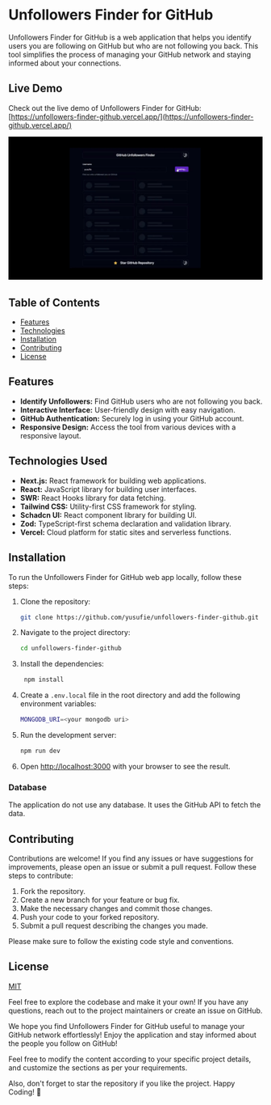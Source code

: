 # Unfollowers Finder for GitHub

Unfollowers Finder for GitHub is a web application that helps you identify users you are following on GitHub but who are not following you back. This tool simplifies the process of managing your GitHub network and staying informed about your connections.

## Live Demo
Check out the live demo of Unfollowers Finder for GitHub: [https://unfollowers-finder-github.vercel.app/](https://unfollowers-finder-github.vercel.app/)

![Unfollowers Finder](/public/images/unfollowers-finder-github.gif)

## Table of Contents

- [Features](#features)
- [Technologies](#technologies)
- [Installation](#installation)
- [Contributing](#contributing)
- [License](#license)

## Features

- **Identify Unfollowers:** Find GitHub users who are not following you back.
- **Interactive Interface:** User-friendly design with easy navigation.
- **GitHub Authentication:** Securely log in using your GitHub account.
- **Responsive Design:** Access the tool from various devices with a responsive layout.

## Technologies Used

- **Next.js:** React framework for building web applications.
- **React:** JavaScript library for building user interfaces.
- **SWR:** React Hooks library for data fetching.
- **Tailwind CSS:** Utility-first CSS framework for styling.
- **Schadcn UI:** React component library for building UI.
- **Zod:** TypeScript-first schema declaration and validation library.
- **Vercel:** Cloud platform for static sites and serverless functions.

## Installation

To run the Unfollowers Finder for GitHub web app locally, follow these steps:

1. Clone the repository:

   ```bash
   git clone https://github.com/yusufie/unfollowers-finder-github.git
    ```

2. Navigate to the project directory:

   ```bash
   cd unfollowers-finder-github
   ```

3. Install the dependencies:

   ```bash
    npm install
    ```

4. Create a `.env.local` file in the root directory and add the following environment variables:

    ```bash
    MONGODB_URI=<your mongodb uri>
    ```

5. Run the development server:

   ```bash
   npm run dev
   ```

6. Open [http://localhost:3000](http://localhost:3000) with your browser to see the result.

### Database
The application do not use any database. It uses the GitHub API to fetch the data.

## Contributing

Contributions are welcome! If you find any issues or have suggestions for improvements, please open an issue or submit a pull request. Follow these steps to contribute:

1. Fork the repository.
2. Create a new branch for your feature or bug fix.
3. Make the necessary changes and commit those changes.
4. Push your code to your forked repository.
5. Submit a pull request describing the changes you made.

Please make sure to follow the existing code style and conventions.

## License

[MIT](https://choosealicense.com/licenses/mit/)

Feel free to explore the codebase and make it your own! If you have any questions, reach out to the project maintainers or create an issue on GitHub.

We hope you find Unfollowers Finder for GitHub useful to manage your GitHub network effortlessly! Enjoy the application and stay informed about the people you follow on GitHub!

Feel free to modify the content according to your specific project details, and customize the sections as per your requirements.

Also, don't forget to star the repository if you like the project. Happy Coding! :rocket:
